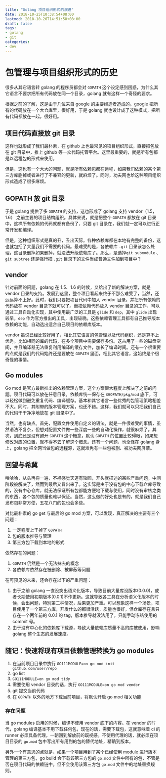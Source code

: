 ```yaml
---
title: "Golang 项目组织形式的演进"
date: 2018-10-25T10:38:54+08:00
lastmod: 2018-10-26T14:51:58+08:00
draft: false
tags:
- golang
- git
categories:
- dev
---
```


# 包管理与项目组织形式的历史

很多从其它语言转 golang 的程序员都会对 `GOPATH` 这个设定感到困惑，为什么其它语言不要求把所有代码放在同一个目录，golang 就有这样一个奇怪的要求。

根据之前的了解，这是由于几位来自 google 的主要缔造者造成的。google 把所有的代码放在一个大仓库里，很好用，于是 golang 就也设计成了这种模式，把所有代码都放在一起，很好用。

## 项目代码直接放 git 目录

这样也就形成了我们最朴素，在 github 上也最常见的项目组织形式，直接把包放在 git 目录中，推上 github 等一众代码托管平台。这里最重要的，就是所有包都是以远程包的形式来使用。

但是，这也有一个大大的问题，就是所有依赖包都在远程，如果我们依赖的某个第三方库删掉或者进行了不兼容的更新，就麻烦了。同时，功夫网也给这种项目组织形式造成了很多麻烦。

## GOPATH 放 git 目录

于是 golang 提供了多 `GOPATH` 的支持，这也形成了 golang 支持 vendor（1.5，1.6） 之前主要的项目结构组织。具体来说，就是把整个 `GOPATH` 都放在 git 目录中，这样所有依赖的代码就都有备份了，只要 git 目录在，我们就一定可以进行正常开发和编译。

但是，这种组织形式是真的丑，丑出天际。各种依赖库都在本地有完整的备份，这也就包括了大量我们不需要的代码。最难受的是，各依赖库 `.git` 目录该怎么处理，这目录删掉如果删掉，就没法升级依赖库了。那么，是选择`git submodule` 、`git subtree` 还是强行把 `.git` 目录下的文件当成普通文件加到项目中？

## vendor

针对前面的问题，golang 在 1.5、1.6 的时候，又给出了新的解决方案，就是 vendor 目录的支持。发展到这里，整个项目看起来终于不那么难受了，当然，还远远算不上好。此时，我们只要把项目代码中加入 vendor 目录，并把所有依赖的代码放在 vendor 目录下就可以了。而把依赖代码放入 vendor 目录的工作，可以通过工具自动化实现，其中使用最广泛的工具是 `glide` 和 `dep`，其中 `glide` 出现较早，`dep` 作为官方推出的工具，出现较晚。这些依赖管理工具都有自己推导版本依赖的功能，自动选出适合自己项目的依赖库版本。

vendor 虽说已经比较好用了，相比其它语言的包管理以及代码组织，还是算不上优秀。比如相同的库的代码，在多个项目中需要保存多份。这占用了一些的磁盘空间，并且编译器无法重复利用编译的缓存文件，加长了编译时间。还有一个很重要的点就是我们的代码始终还是要放在 `GOPATH` 里面，相比其它语言，这始终是个很奇怪的事情。

## Go modules

Go mod 是官方最新推出的依赖管理方案，这个方案很大程度上解决了之前的问题。项目代码可以放在任意目录，依赖库统一保存在 `$GOPATH/pkg/mod` 底下，可以轻松做到避免重复代码、编译缓存。基本和其它语言一些优秀的包管理策略相差不大。同时，其附带的版本管理方案，也还不错。这样，我们就可以只把我们自己的代码干干净净地放在 git 目录中了。

当然，也有缺点。首先，配置文件使用自定义的语法，就是一件很难受的事情，虽然语法不复杂，但想对配置文件做一些深度一些的自动化操作，就很麻烦了。其次，到底还是没有避开 `GOPATH` 这个概念，默认 `GOPATH` 的位置比较碍眼，如果想修改对应的位置，就不得不去了解这个概念。还有一个问题，也全怪在 golang 身上，golang 把全网当做包的远程源，这就难免有一些包被删、被功夫网屏蔽。

## 回望与希冀

哈哈哈，从头再捋一遍，不襟感觉天道有轮回，开头就描述的某些严重问题，中间阶段被解决了，然而到最后又冒出来了。这实际是由于没有包的中心下载仓库导致的，没有中心仓库，就无法保证所有包都能方便地下载与使用，同时没有审核之类的东西，各个包的质量也难以保证。当然，这么做的好处也是有的，就是我们自己发布包非常方便，五花八门的包也会多些。

对比最朴素的 go get 与最后的 go mod 方案，可以发现，真正解决的主要有三个问题：

1. 一定程度上干掉了 `GOPATH`
2. 包的版本推导与管理
3. 第三方包下载到本地的形式

依然存在的问题：

1. `GOPATH` 仍然是一个无法抹去的概念
2. 各依赖库依然存在被删除、被屏蔽等问题

在可预见的未来，还会存在以下的严重问题：

1. 由于之前 golang 一直没突出语义化版本，导致目前大量库没版本(0.0.0)，或者长期使用初期版本(0.0.1)不作更新。这就导致各工具在分析语义化版本的时候，会出问题，特别第二种情况，后果更加严重。可以想象这样一个场景，项目使用了一个第三方库，开发什么的都很活跃，质量也很好，但仓库存在且只存在一个两年前的 0.0.1 的 tag，版本推导就没法用了，只能手动冻结使用的 commit 号。
2. 由于没有中心化的依赖库下载源，导致大量依赖库质量不高的库被使用，影响 golang 整个生态的发展速度。

## 随记：快速将现有项目依赖管理转换为 go modules

1. 在当前项目目录中执行 `GO111MODULE=on go mod init github.com/user/repo`
2. go list
3. `GO111MODULE=on go mod tidy`
4. 需要使用 vendor 目录的话，执行 `GO111MODULE=on go mod vendor`
5. git 提交当前代码
6. 在 `GOPATH` 以外的地方下载当前项目，将默认开启 go mod 相关功能

### 存在问题

当 go modules 启用的时候，编译不使用 vendor 底下的内容。在 vendor 的时代，golang 编译基本不用下载任何包，现在的话，需要下载包，这就意味着 ci 的 runner 必须具备代理，一朝回到解放前的既视感。不使用代理的话，就必须在项目目录的 `go.mod` 包中写出所有用到的包的替代地址，精确到版本。

另外一个有意思的点就是，如果一个项目用到了某个已经使用 module 进行版本管理的第三方包，go build 会下载该第三方包的 `go.mod` 文件中所有的包，不管是否在项目代码的依赖链中。但不会使用该第三方包 `go.mod` 文件中的地址替换规则。